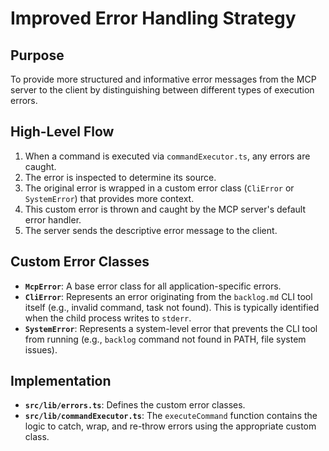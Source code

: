 # Improved Error Handling Strategy

## Purpose
To provide more structured and informative error messages from the MCP server to the client by distinguishing between different types of execution errors.

## High-Level Flow
1.  When a command is executed via `commandExecutor.ts`, any errors are caught.
2.  The error is inspected to determine its source.
3.  The original error is wrapped in a custom error class (`CliError` or `SystemError`) that provides more context.
4.  This custom error is thrown and caught by the MCP server's default error handler.
5.  The server sends the descriptive error message to the client.

## Custom Error Classes
-   **`McpError`**: A base error class for all application-specific errors.
-   **`CliError`**: Represents an error originating from the `backlog.md` CLI tool itself (e.g., invalid command, task not found). This is typically identified when the child process writes to `stderr`.
-   **`SystemError`**: Represents a system-level error that prevents the CLI tool from running (e.g., `backlog` command not found in PATH, file system issues).

## Implementation
-   **`src/lib/errors.ts`**: Defines the custom error classes.
-   **`src/lib/commandExecutor.ts`**: The `executeCommand` function contains the logic to catch, wrap, and re-throw errors using the appropriate custom class.
